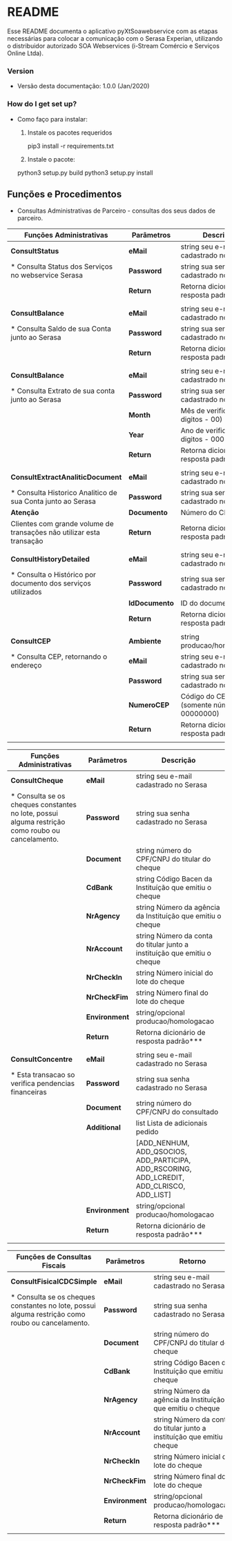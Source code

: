 # README #

Esse README documenta o aplicativo pyXtSoawebservice com as etapas necessárias para colocar a comunicação com o Serasa Experian, utilizando o distribuidor autorizado SOA Webservices (i-Stream Comércio e Serviços Online Ltda).

### Version ###

* Versão desta documentação: 1.0.0 (Jan/2020)

### How do I get set up? ###

* Como faço para instalar:
  1) Instale os pacotes requeridos
  
     pip3 install -r requirements.txt
   
  2) Instale o pacote:

    python3 setup.py build
    python3 setup.py install  
  

## Funções e Procedimentos ##
  
* Consultas Administrativas de Parceiro - consultas dos seus dados de parceiro.

| Funções Administrativas | Parâmetros | Descrição |
|-------------------------|------------|-----------|
| __ConsultStatus__ | __eMail__ | string seu e-mail cadastrado noSerasa |
| * Consulta Status dos Serviços no webservice Serasa | __Password__ | string sua senha cadastrado no Serasa |
| | __Return__ | Retorna dicionário de resposta padrão*** |
| | | |
| __ConsultBalance__ | __eMail__ | string seu e-mail cadastrado no Serasa |
| * Consulta Saldo de sua Conta junto ao Serasa | __Password__ | string sua senha cadastrado no Serasa |
| | __Return__ | Retorna dicionário de resposta padrão*** |
| | | |
| __ConsultBalance__ | __eMail__ | string seu e-mail cadastrado no Serasa |
| * Consulta Extrato de sua conta junto ao Serasa | __Password__ | string sua senha cadastrado no Serasa |
| | __Month__ | Mês de verificação (2 digitos - 00)|
| | __Year__ | Ano de verificação (4 digitos - 0000)|
| | __Return__ | Retorna dicionário de resposta padrão*** |
| | | |
| __ConsultExtractAnaliticDocument__ | __eMail__ | string seu e-mail cadastrado no Serasa |
| * Consulta Historico Analitico de sua Conta junto ao Serasa | __Password__ | string sua senha cadastrado no Serasa |
| __Atenção__ | __Documento__ | Número do CNPJ ***|
| Clientes com grande volume de transações não utilizar esta transação | __Return__ | Retorna dicionário de resposta padrão*** |
| | | |
| __ConsultHistoryDetailed__ | __eMail__ | string seu e-mail cadastrado no Serasa |
| * Consulta o Histórico por documento dos serviços utilizados | __Password__ | string sua senha cadastrado no Serasa |
| | __IdDocumento__ | ID do documento|
| | __Return__ | Retorna dicionário de resposta padrão*** |
| | | |
| __ConsultCEP__ | __Ambiente__ | string producao/homologacao |
| * Consulta CEP, retornando o endereço | __eMail__ | string seu e-mail cadastrado no Serasa | 
| | __Password__ | string sua senha cadastrado no Serasa |
| | __NumeroCEP__ | Código do CEP (somente número ex. 00000000)|
| | __Return__ | Retorna dicionário de resposta padrão*** |
| | | |


| Funções Administrativas | Parâmetros | Descrição |
|-------------------------|------------|-----------|
| __ConsultCheque__ | __eMail__ | string seu e-mail cadastrado no Serasa |
| * Consulta se os cheques constantes no lote, possui alguma restrição como roubo ou cancelamento.| __Password__ | string sua senha cadastrado no Serasa |
|  | __Document__ | string número do CPF/CNPJ do titular do cheque |
|  | __CdBank__ | string Código Bacen da Instituíção que emitiu o cheque |
|  | __NrAgency__ | string Número da agência da Instituíção que emitiu o cheque |
|  | __NrAccount__ | string Número da conta do titular junto a instituíção que emitiu o cheque |
|  | __NrCheckIn__ | string Número inicial do lote do cheque |
|  | __NrCheckFim__ | string Número final do lote do cheque  |
|  | __Environment__ | string/opcional producao/homologacao  |
| | __Return__ | Retorna dicionário de resposta padrão*** |
| | | |
| __ConsultConcentre__ | __eMail__ | string seu e-mail cadastrado no Serasa |
| * Esta transacao so verifica pendencias financeiras| __Password__ | string sua senha cadastrado no Serasa |
| | __Document__ | string número do CPF/CNPJ do consultado |
| | __Additional__ | list Lista de adicionais pedido |
| |	|  [ADD_NENHUM, ADD_QSOCIOS, ADD_PARTICIPA, ADD_RSCORING, ADD_LCREDIT, ADD_CLRISCO, ADD_LIST] |
| | __Environment__ | string/opcional producao/homologacao  |
| | __Return__ | Retorna dicionário de resposta padrão*** |
| | | |
  

  
| Funções de Consultas Fiscais| Parâmetros | Retorno |
|-----------------------------|------------|---------|
| __ConsultFisicalCDCSimple__ | __eMail__ | string seu e-mail cadastrado no Serasa |
| * Consulta se os cheques constantes no lote, possui alguma restrição como roubo ou cancelamento.| __Password__ | string sua senha cadastrado no Serasa |
|  | __Document__ | string número do CPF/CNPJ do titular do cheque |
|  | __CdBank__ | string Código Bacen da Instituíção que emitiu o cheque |
|  | __NrAgency__ | string Número da agência da Instituíção que emitiu o cheque |
|  | __NrAccount__ | string Número da conta do titular junto a instituíção que emitiu o cheque |
|  | __NrCheckIn__ | string Número inicial do lote do cheque |
|  | __NrCheckFim__ | string Número final do lote do cheque |
|  | __Environment__ | string/opcional producao/homologacao |
| | __Return__ | Retorna dicionário de resposta padrão*** |
| | | |
  